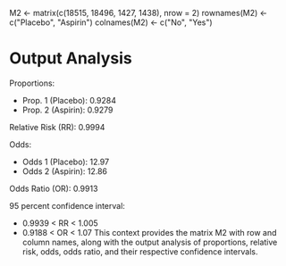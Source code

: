 M2 <- matrix(c(18515, 18496, 1427, 1438), nrow = 2)
rownames(M2) <- c("Placebo", "Aspirin")
colnames(M2) <- c("No", "Yes")

# Output Analysis
Proportions:
   - Prop. 1 (Placebo): 0.9284 
   - Prop. 2 (Aspirin): 0.9279 

Relative Risk (RR): 0.9994 

Odds:
   - Odds 1 (Placebo): 12.97 
   - Odds 2 (Aspirin): 12.86 

Odds Ratio (OR): 0.9913 

95 percent confidence interval:
   - 0.9939 < RR < 1.005 
   - 0.9188 < OR < 1.07 
This context provides the matrix M2 with row and column names, along with the output analysis of proportions, relative risk, odds, odds ratio, and their respective confidence intervals.

